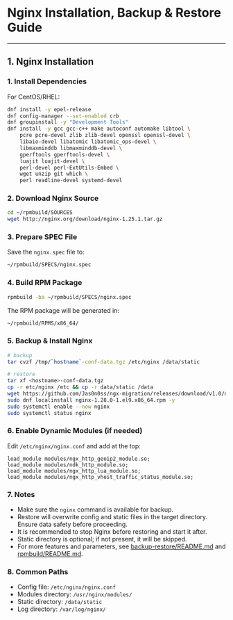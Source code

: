 # Nginx Installation, Backup & Restore Guide

---

## 1. Nginx Installation

### 1. Install Dependencies

For CentOS/RHEL:

```bash
dnf install -y epel-release
dnf config-manager --set-enabled crb
dnf groupinstall -y "Development Tools"
dnf install -y gcc gcc-c++ make autoconf automake libtool \
    pcre pcre-devel zlib zlib-devel openssl openssl-devel \
    libaio-devel libatomic libatomic_ops-devel \
    libmaxminddb libmaxminddb-devel \
    gperftools gperftools-devel \
    luajit luajit-devel \
    perl-devel perl-ExtUtils-Embed \
    wget unzip git which \
    perl readline-devel systemd-devel
```

### 2. Download Nginx Source

```bash
cd ~/rpmbuild/SOURCES
wget http://nginx.org/download/nginx-1.25.1.tar.gz
```

### 3. Prepare SPEC File

Save the `nginx.spec` file to:

```bash
~/rpmbuild/SPECS/nginx.spec
```

### 4. Build RPM Package

```bash
rpmbuild -ba ~/rpmbuild/SPECS/nginx.spec
```

The RPM package will be generated in:

```bash
~/rpmbuild/RPMS/x86_64/
```

### 5. Backup & Install Nginx

```bash
# backup 
tar cvzf /tmp/`hostname`-conf-data.tgz /etc/nginx /data/static
```

```bash
# restore
tar xf <hostname>-conf-data.tgz 
cp -r etc/nginx /etc && cp -r data/static /data
wget https://github.com/Jas0n0ss/ngx-migration/releases/download/v1.0/nginx-1.25.0-1.el9.x86_64.rpm
sudo dnf localinstall nginx-1.28.0-1.el9.x86_64.rpm -y
sudo systemctl enable --now nginx
sudo systemctl status nginx 
```

### 6. Enable Dynamic Modules (if needed)

Edit `/etc/nginx/nginx.conf` and add at the top:

```nginx
load_module modules/ngx_http_geoip2_module.so;
load_module modules/ndk_http_module.so;
load_module modules/ngx_http_lua_module.so;
load_module modules/ngx_http_vhost_traffic_status_module.so;
```

### 7. Notes

- Make sure the `nginx` command is available for backup.
- Restore will overwrite config and static files in the target directory. Ensure data safety before proceeding.
- It is recommended to stop Nginx before restoring and start it after.
- Static directory is optional; if not present, it will be skipped.
- For more features and parameters, see [backup-restore/README.md](backup-restore/README.md) and [rpmbuild/README.md](rpmbuild/README.md).

### 8. Common Paths

- Config file: `/etc/nginx/nginx.conf`
- Modules directory: `/usr/nginx/modules/`
- Static directory: `/data/static`
- Log directory: `/var/log/nginx/`
